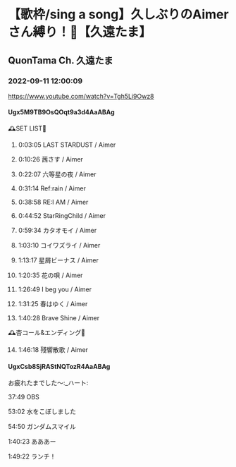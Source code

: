 # 【歌枠/sing a song】久しぶりのAimerさん縛り！🌙【久遠たま】

## QuonTama Ch. 久遠たま

### 2022-09-11 12:00:09

https://www.youtube.com/watch?v=Tgh5Li9Owz8

#### Ugx5M9TB9OsQOqt9a3d4AaABAg

🕰SET LIST🥀



01. 0:03:05 LAST STARDUST / Aimer

02. 0:10:26 茜さす / Aimer

03. 0:22:07 六等星の夜 / Aimer

04. 0:31:14 Ref:rain / Aimer

05. 0:38:58 RE:I AM / Aimer

06. 0:44:52 StarRingChild / Aimer

07. 0:59:34 カタオモイ / Aimer

08. 1:03:10 コイワズライ / Aimer

09. 1:13:17 星屑ビーナス / Aimer

10. 1:20:35 花の唄 / Aimer

11. 1:26:49 I beg you / Aimer

12. 1:31:25 春はゆく / Aimer

13. 1:40:28 Brave Shine / Aimer



​🕰杏コール&エンディング🥀



14. 1:46:18 殘響散歌 / Aimer



#### UgxCsb8SjRAStNQTozR4AaABAg

お疲れたまでした～:_ハート:

37:49 OBS

53:02 水をこぼしました

54:50 ガンダムスマイル

1:40:23 あああー

1:49:22 ランチ！

